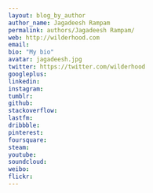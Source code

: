 ```yaml
---
layout: blog_by_author
author_name: Jagadeesh Rampam
permalink: authors/Jagadeesh Rampam/
web: http://wilderhood.com
email:
bio: "My bio"
avatar: jagadeesh.jpg
twitter: https://twitter.com/wilderhood
googleplus:
linkedin:
instagram:
tumblr:
github:
stackoverflow:
lastfm:
dribbble:
pinterest:
foursquare:
steam:
youtube:
soundcloud:
weibo:
flickr:
---
```

